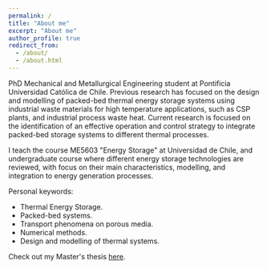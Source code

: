 ```yaml
---
permalink: /
title: "About me"
excerpt: "About me"
author_profile: true
redirect_from: 
  - /about/
  - /about.html
---
```

PhD Mechanical and Metallurgical Engineering student at Pontificia Universidad Católica de Chile. 
Previous research has focused on the design and modelling of packed-bed thermal energy storage systems using industrial waste materials for high temperature applications, such as CSP plants, and industrial process waste heat. Current research is focused on the identification of an effective operation and control strategy to integrate packed-bed storage systems to different thermal processes.

I teach the course ME5603 "Energy Storage" at Universidad de Chile, and undergraduate course where different energy storage technologies are reviewed, with focus on their main characteristics, modelling, and integration to energy generation processes.

Personal keywords:
* Thermal Energy Storage.
* Packed-bed systems.
* Transport phenomena on porous media.
* Numerical methods.
* Design and modelling of thermal systems.

Check out my Master's thesis [here](https://icalder-vsqz.github.io/files/Analytic-and-parametric-study-of-high-temperature-packed-bed-TES-systems-using-copper-slags-as-filler-material-1.pdf).

